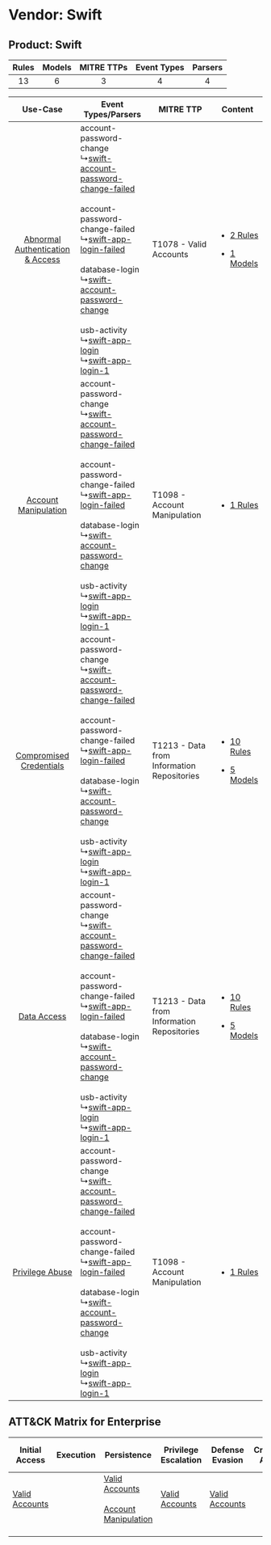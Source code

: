 Vendor: Swift
=============
Product: Swift
--------------
| Rules | Models | MITRE TTPs | Event Types | Parsers |
|:-----:|:------:|:----------:|:-----------:|:-------:|
|  13   |   6    |     3      |      4      |    4    |

|    Use-Case    | Event Types/Parsers    | MITRE TTP    | Content    |
|:----:| ---- | ---- | ---- |
| [Abnormal Authentication & Access](../../../UseCases/uc_abnormal_authentication_&_access.md) |  account-password-change<br> ↳[swift-account-password-change-failed](Ps/pC_swiftaccountpasswordchangefailed.md)<br><br> account-password-change-failed<br> ↳[swift-app-login-failed](Ps/pC_swiftapploginfailed.md)<br><br> database-login<br> ↳[swift-account-password-change](Ps/pC_swiftaccountpasswordchange.md)<br><br> usb-activity<br> ↳[swift-app-login](Ps/pC_swiftapplogin.md)<br> ↳[swift-app-login-1](Ps/pC_swiftapplogin1.md)<br> | T1078 - Valid Accounts<br>    | [<ul><li>2 Rules</li></ul><ul><li>1 Models</li></ul>](RM/r_m_swift_swift_Abnormal_Authentication_&_Access.md) |
|    [Account Manipulation](../../../UseCases/uc_account_manipulation.md)    |  account-password-change<br> ↳[swift-account-password-change-failed](Ps/pC_swiftaccountpasswordchangefailed.md)<br><br> account-password-change-failed<br> ↳[swift-app-login-failed](Ps/pC_swiftapploginfailed.md)<br><br> database-login<br> ↳[swift-account-password-change](Ps/pC_swiftaccountpasswordchange.md)<br><br> usb-activity<br> ↳[swift-app-login](Ps/pC_swiftapplogin.md)<br> ↳[swift-app-login-1](Ps/pC_swiftapplogin1.md)<br> | T1098 - Account Manipulation<br>    | [<ul><li>1 Rules</li></ul>](RM/r_m_swift_swift_Account_Manipulation.md)    |
|          [Compromised Credentials](../../../UseCases/uc_compromised_credentials.md)          |  account-password-change<br> ↳[swift-account-password-change-failed](Ps/pC_swiftaccountpasswordchangefailed.md)<br><br> account-password-change-failed<br> ↳[swift-app-login-failed](Ps/pC_swiftapploginfailed.md)<br><br> database-login<br> ↳[swift-account-password-change](Ps/pC_swiftaccountpasswordchange.md)<br><br> usb-activity<br> ↳[swift-app-login](Ps/pC_swiftapplogin.md)<br> ↳[swift-app-login-1](Ps/pC_swiftapplogin1.md)<br> | T1213 - Data from Information Repositories<br> | [<ul><li>10 Rules</li></ul><ul><li>5 Models</li></ul>](RM/r_m_swift_swift_Compromised_Credentials.md)         |
|    [Data Access](../../../UseCases/uc_data_access.md)    |  account-password-change<br> ↳[swift-account-password-change-failed](Ps/pC_swiftaccountpasswordchangefailed.md)<br><br> account-password-change-failed<br> ↳[swift-app-login-failed](Ps/pC_swiftapploginfailed.md)<br><br> database-login<br> ↳[swift-account-password-change](Ps/pC_swiftaccountpasswordchange.md)<br><br> usb-activity<br> ↳[swift-app-login](Ps/pC_swiftapplogin.md)<br> ↳[swift-app-login-1](Ps/pC_swiftapplogin1.md)<br> | T1213 - Data from Information Repositories<br> | [<ul><li>10 Rules</li></ul><ul><li>5 Models</li></ul>](RM/r_m_swift_swift_Data_Access.md)    |
|    [Privilege Abuse](../../../UseCases/uc_privilege_abuse.md)    |  account-password-change<br> ↳[swift-account-password-change-failed](Ps/pC_swiftaccountpasswordchangefailed.md)<br><br> account-password-change-failed<br> ↳[swift-app-login-failed](Ps/pC_swiftapploginfailed.md)<br><br> database-login<br> ↳[swift-account-password-change](Ps/pC_swiftaccountpasswordchange.md)<br><br> usb-activity<br> ↳[swift-app-login](Ps/pC_swiftapplogin.md)<br> ↳[swift-app-login-1](Ps/pC_swiftapplogin1.md)<br> | T1098 - Account Manipulation<br>    | [<ul><li>1 Rules</li></ul>](RM/r_m_swift_swift_Privilege_Abuse.md)    |

ATT&CK Matrix for Enterprise
----------------------------
| Initial Access                                                      | Execution | Persistence                                                                                                                                  | Privilege Escalation                                                | Defense Evasion                                                     | Credential Access | Discovery | Lateral Movement | Collection                                                                              | Command and Control | Exfiltration | Impact |
| ------------------------------------------------------------------- | --------- | -------------------------------------------------------------------------------------------------------------------------------------------- | ------------------------------------------------------------------- | ------------------------------------------------------------------- | ----------------- | --------- | ---------------- | --------------------------------------------------------------------------------------- | ------------------- | ------------ | ------ |
| [Valid Accounts](https://attack.mitre.org/techniques/T1078)<br><br> |           | [Valid Accounts](https://attack.mitre.org/techniques/T1078)<br><br>[Account Manipulation](https://attack.mitre.org/techniques/T1098)<br><br> | [Valid Accounts](https://attack.mitre.org/techniques/T1078)<br><br> | [Valid Accounts](https://attack.mitre.org/techniques/T1078)<br><br> |                   |           |                  | [Data from Information Repositories](https://attack.mitre.org/techniques/T1213)<br><br> |                     |              |        |